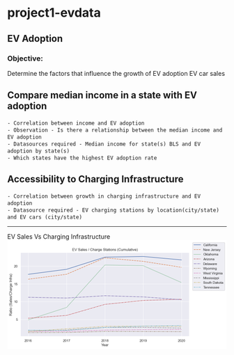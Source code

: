 # project1-evdata

## EV Adoption 

### Objective:
Determine the factors that influence the growth of EV adoption
EV car sales

## Compare median income in a state with EV adoption
	- Correlation between income and EV adoption
	- Observation - Is there a relationship between the median income and EV adoption
	- Datasources required - Median income for state(s) BLS and EV adoption by state(s)
	- Which states have the highest EV adoption rate
	
## Accessibility to Charging Infrastructure 
	- Correlation between growth in charging infrastructure and EV adoption
	- Datasource required - EV charging stations by location(city/state) and EV cars (city/state)
	
___________________________________________________________________________________
EV Sales Vs Charging Infrastructure
![EV Sales Vs Charging Infrastructure](https://github.com/xnotynot/project1-evdata/blob/22677d964a78037c7f7c5197583eb9c430641d39/Graphs/SlsVsChargInfra.png)
